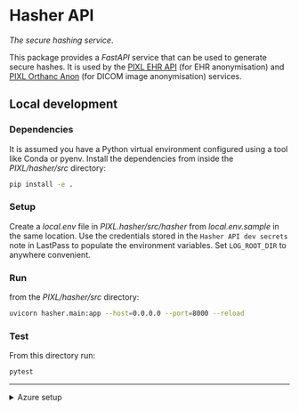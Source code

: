 # Hasher API

_The secure hashing service_.

This package provides a _FastAPI_ service that can be used to generate secure hashes. It is used by
the [PIXL EHR API](../pixl_ehr/README.md) (for EHR anonymisation) and
[PIXL Orthanc Anon](../orthanc_anon/README.md) (for DICOM image anonymisation) services.

## Local development

### Dependencies

It is assumed you have a Python virtual environment configured using a tool like Conda or pyenv.
Install the dependencies from inside the _PIXL/hasher/src_ directory:

```bash
pip install -e .
```

### Setup

Create a _local.env_ file in _PIXL.hasher/src/hasher_ from _local.env.sample_ in the same location.
Use the credentials stored in the `Hasher API dev secrets` note in LastPass to populate the
environment variables. Set `LOG_ROOT_DIR` to anywhere convenient.

### Run

from the _PIXL/hasher/src_ directory:

```bash
uvicorn hasher.main:app --host=0.0.0.0 --port=8000 --reload
```

### Test

From this directory run:

```bash
pytest
```

---

<details><summary>Azure setup</summary>

## Azure setup

_This is done for the \_UCLH_DIF_ `dev` tenancy, will need to be done once in the _UCLHAZ_ `prod`
tenancy when ready to deploy to production.\_

An Azure Key Vault is required to hold the secret key used in the hashing process. This Key Vault
and secret must persist any infrastructure changes so should be separate from disposable
infrastructure services. ServicePrincipal is required to connect to the Key Vault.

The application uses the ServicePrincipal and password to authenticates with Azure via environment
variables. See
[here](https://learn.microsoft.com/en-us/python/api/azure-identity/azure.identity.environmentcredential?view=azure-python)
for more info.

The Key Vault and ServicePrincipal have already been created for the `dev` environment and details
are stored in the `Hasher API dev secrets` note in the shared FlowEHR folder on LastPass.

The process for doing so using the `az` CLI tool is described below. This can be converted into a
Terraform template but given that we need a single, permanent instance of this, having a repeatable
template is less useful.

This process must be repeated for `staging` & `prod` environments.

### Step 1

Create the Azure Key Vault in an appropriate resource group:

```bash
az keyvault create --resource-group <resource-group-name> --name <key-vault-name> --location "UKSouth"
```

### Step 2

Create Service Principal & grant access as per

```bash
az ad sp create-for-rbac -n hasher-api --skip-assignment
```

This will produce the following output

```json
{
    "appId": "<generated-app-ID>",
    "displayName": "<app-name>",
    "name": "http://<app-name>",
    "password": "<generated-password>",
    "tenant": "<tenant-ID>"
}
```

### Step 3

Assign correct permissions to the newly created ServicePrincipal

```bash
az keyvault set-policy --name <key-vault-name> --spn <generated-app-ID> --secret-permissions backup delete get list set
```

### Step 4

Create a secret and store in the Key Vault

Use Python to create a secret:

```python
import secrets
secrets.token_urlsafe(32)
```

copy the secret and paste as <secret-value> below

```bash
az keyvault secret set --vault-name "<key-vault-name>" --name "<secret-name>" --value "<secret-value>"
```

### Step 5

Save credentials in `.env` and a LastPass `Hasher API <environment> secrets` note.

```
HASHER_API_AZ_CLIENT_ID=<generated-app-ID>
HASHER_API_AZ_CLIENT_PASSWORD=<generated-password>
HASHER_API_AZ_TENANT_ID=<tenant-ID>
HASHER_API_AZ_KEY_VAULT_NAME=<key-vault-name>
HASHER_API_AZ_KEY_VAULT_SECRET_NAME=<secret-name>
```

</details>
